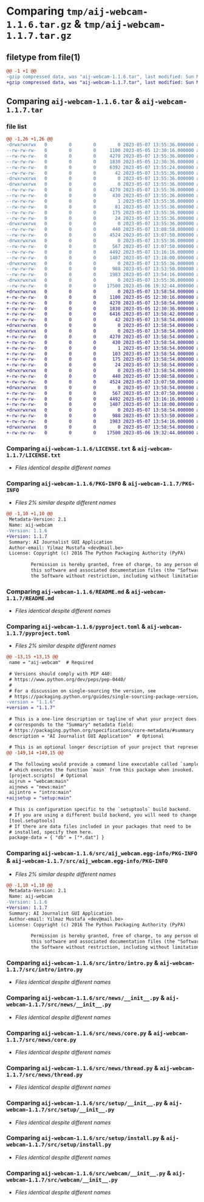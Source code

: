 # Comparing `tmp/aij-webcam-1.1.6.tar.gz` & `tmp/aij-webcam-1.1.7.tar.gz`

## filetype from file(1)

```diff
@@ -1 +1 @@
-gzip compressed data, was "aij-webcam-1.1.6.tar", last modified: Sun May  7 13:55:35 2023, max compression
+gzip compressed data, was "aij-webcam-1.1.7.tar", last modified: Sun May  7 13:58:52 2023, max compression
```

## Comparing `aij-webcam-1.1.6.tar` & `aij-webcam-1.1.7.tar`

### file list

```diff
@@ -1,26 +1,26 @@
-drwxrwxrwx   0        0        0        0 2023-05-07 13:55:36.000000 aij-webcam-1.1.6/
--rw-rw-rw-   0        0        0     1100 2023-05-05 12:30:16.000000 aij-webcam-1.1.6/LICENSE.txt
--rw-rw-rw-   0        0        0     4270 2023-05-07 13:55:36.000000 aij-webcam-1.1.6/PKG-INFO
--rw-rw-rw-   0        0        0     1830 2023-05-05 12:30:36.000000 aij-webcam-1.1.6/README.md
--rw-rw-rw-   0        0        0     6392 2023-05-07 13:55:24.000000 aij-webcam-1.1.6/pyproject.toml
--rw-rw-rw-   0        0        0       42 2023-05-07 13:55:36.000000 aij-webcam-1.1.6/setup.cfg
-drwxrwxrwx   0        0        0        0 2023-05-07 13:55:36.000000 aij-webcam-1.1.6/src/
-drwxrwxrwx   0        0        0        0 2023-05-07 13:55:36.000000 aij-webcam-1.1.6/src/aij_webcam.egg-info/
--rw-rw-rw-   0        0        0     4270 2023-05-07 13:55:36.000000 aij-webcam-1.1.6/src/aij_webcam.egg-info/PKG-INFO
--rw-rw-rw-   0        0        0      430 2023-05-07 13:55:36.000000 aij-webcam-1.1.6/src/aij_webcam.egg-info/SOURCES.txt
--rw-rw-rw-   0        0        0        1 2023-05-07 13:55:36.000000 aij-webcam-1.1.6/src/aij_webcam.egg-info/dependency_links.txt
--rw-rw-rw-   0        0        0       81 2023-05-07 13:55:36.000000 aij-webcam-1.1.6/src/aij_webcam.egg-info/entry_points.txt
--rw-rw-rw-   0        0        0      175 2023-05-07 13:55:36.000000 aij-webcam-1.1.6/src/aij_webcam.egg-info/requires.txt
--rw-rw-rw-   0        0        0       24 2023-05-07 13:55:36.000000 aij-webcam-1.1.6/src/aij_webcam.egg-info/top_level.txt
-drwxrwxrwx   0        0        0        0 2023-05-07 13:55:36.000000 aij-webcam-1.1.6/src/intro/
--rw-rw-rw-   0        0        0      440 2023-05-07 13:08:58.000000 aij-webcam-1.1.6/src/intro/__init__.py
--rw-rw-rw-   0        0        0     4524 2023-05-07 13:07:50.000000 aij-webcam-1.1.6/src/intro/intro.py
-drwxrwxrwx   0        0        0        0 2023-05-07 13:55:36.000000 aij-webcam-1.1.6/src/news/
--rw-rw-rw-   0        0        0      567 2023-05-07 13:07:50.000000 aij-webcam-1.1.6/src/news/__init__.py
--rw-rw-rw-   0        0        0     4492 2023-05-07 13:16:16.000000 aij-webcam-1.1.6/src/news/core.py
--rw-rw-rw-   0        0        0     1407 2023-05-07 13:18:00.000000 aij-webcam-1.1.6/src/news/thread.py
-drwxrwxrwx   0        0        0        0 2023-05-07 13:55:36.000000 aij-webcam-1.1.6/src/setup/
--rw-rw-rw-   0        0        0      988 2023-05-07 13:53:50.000000 aij-webcam-1.1.6/src/setup/__init__.py
--rw-rw-rw-   0        0        0     1983 2023-05-07 13:54:16.000000 aij-webcam-1.1.6/src/setup/install.py
-drwxrwxrwx   0        0        0        0 2023-05-07 13:55:36.000000 aij-webcam-1.1.6/src/webcam/
--rw-rw-rw-   0        0        0    17500 2023-05-06 19:32:44.000000 aij-webcam-1.1.6/src/webcam/__init__.py
+drwxrwxrwx   0        0        0        0 2023-05-07 13:58:54.000000 aij-webcam-1.1.7/
+-rw-rw-rw-   0        0        0     1100 2023-05-05 12:30:16.000000 aij-webcam-1.1.7/LICENSE.txt
+-rw-rw-rw-   0        0        0     4270 2023-05-07 13:58:54.000000 aij-webcam-1.1.7/PKG-INFO
+-rw-rw-rw-   0        0        0     1830 2023-05-05 12:30:36.000000 aij-webcam-1.1.7/README.md
+-rw-rw-rw-   0        0        0     6416 2023-05-07 13:58:42.000000 aij-webcam-1.1.7/pyproject.toml
+-rw-rw-rw-   0        0        0       42 2023-05-07 13:58:54.000000 aij-webcam-1.1.7/setup.cfg
+drwxrwxrwx   0        0        0        0 2023-05-07 13:58:54.000000 aij-webcam-1.1.7/src/
+drwxrwxrwx   0        0        0        0 2023-05-07 13:58:54.000000 aij-webcam-1.1.7/src/aij_webcam.egg-info/
+-rw-rw-rw-   0        0        0     4270 2023-05-07 13:58:54.000000 aij-webcam-1.1.7/src/aij_webcam.egg-info/PKG-INFO
+-rw-rw-rw-   0        0        0      430 2023-05-07 13:58:54.000000 aij-webcam-1.1.7/src/aij_webcam.egg-info/SOURCES.txt
+-rw-rw-rw-   0        0        0        1 2023-05-07 13:58:54.000000 aij-webcam-1.1.7/src/aij_webcam.egg-info/dependency_links.txt
+-rw-rw-rw-   0        0        0      103 2023-05-07 13:58:54.000000 aij-webcam-1.1.7/src/aij_webcam.egg-info/entry_points.txt
+-rw-rw-rw-   0        0        0      175 2023-05-07 13:58:54.000000 aij-webcam-1.1.7/src/aij_webcam.egg-info/requires.txt
+-rw-rw-rw-   0        0        0       24 2023-05-07 13:58:54.000000 aij-webcam-1.1.7/src/aij_webcam.egg-info/top_level.txt
+drwxrwxrwx   0        0        0        0 2023-05-07 13:58:54.000000 aij-webcam-1.1.7/src/intro/
+-rw-rw-rw-   0        0        0      440 2023-05-07 13:08:58.000000 aij-webcam-1.1.7/src/intro/__init__.py
+-rw-rw-rw-   0        0        0     4524 2023-05-07 13:07:50.000000 aij-webcam-1.1.7/src/intro/intro.py
+drwxrwxrwx   0        0        0        0 2023-05-07 13:58:54.000000 aij-webcam-1.1.7/src/news/
+-rw-rw-rw-   0        0        0      567 2023-05-07 13:07:50.000000 aij-webcam-1.1.7/src/news/__init__.py
+-rw-rw-rw-   0        0        0     4492 2023-05-07 13:16:16.000000 aij-webcam-1.1.7/src/news/core.py
+-rw-rw-rw-   0        0        0     1407 2023-05-07 13:18:00.000000 aij-webcam-1.1.7/src/news/thread.py
+drwxrwxrwx   0        0        0        0 2023-05-07 13:58:54.000000 aij-webcam-1.1.7/src/setup/
+-rw-rw-rw-   0        0        0      988 2023-05-07 13:53:50.000000 aij-webcam-1.1.7/src/setup/__init__.py
+-rw-rw-rw-   0        0        0     1983 2023-05-07 13:54:16.000000 aij-webcam-1.1.7/src/setup/install.py
+drwxrwxrwx   0        0        0        0 2023-05-07 13:58:54.000000 aij-webcam-1.1.7/src/webcam/
+-rw-rw-rw-   0        0        0    17500 2023-05-06 19:32:44.000000 aij-webcam-1.1.7/src/webcam/__init__.py
```

### Comparing `aij-webcam-1.1.6/LICENSE.txt` & `aij-webcam-1.1.7/LICENSE.txt`

 * *Files identical despite different names*

### Comparing `aij-webcam-1.1.6/PKG-INFO` & `aij-webcam-1.1.7/PKG-INFO`

 * *Files 2% similar despite different names*

```diff
@@ -1,10 +1,10 @@
 Metadata-Version: 2.1
 Name: aij-webcam
-Version: 1.1.6
+Version: 1.1.7
 Summary: AI Journalist GUI Application
 Author-email: Yilmaz Mustafa <dev@mail.be>
 License: Copyright (c) 2016 The Python Packaging Authority (PyPA)
         
         Permission is hereby granted, free of charge, to any person obtaining a copy of
         this software and associated documentation files (the "Software"), to deal in
         the Software without restriction, including without limitation the rights to
```

### Comparing `aij-webcam-1.1.6/README.md` & `aij-webcam-1.1.7/README.md`

 * *Files identical despite different names*

### Comparing `aij-webcam-1.1.6/pyproject.toml` & `aij-webcam-1.1.7/pyproject.toml`

 * *Files 2% similar despite different names*

```diff
@@ -13,15 +13,15 @@
 name = "aij-webcam"  # Required
 
 # Versions should comply with PEP 440:
 # https://www.python.org/dev/peps/pep-0440/
 #
 # For a discussion on single-sourcing the version, see
 # https://packaging.python.org/guides/single-sourcing-package-version/
-version = "1.1.6"
+version = "1.1.7"
 
 # This is a one-line description or tagline of what your project does. This
 # corresponds to the "Summary" metadata field:
 # https://packaging.python.org/specifications/core-metadata/#summary
 description = "AI Journalist GUI Application"  # Optional
 
 # This is an optional longer description of your project that represents
@@ -149,14 +149,15 @@
 
 # The following would provide a command line executable called `sample`
 # which executes the function `main` from this package when invoked.
 [project.scripts]  # Optional
 aijrun = "webcam:main"
 aijnews = "news:main"
 aijintro = "intro:main"
+aijsetup = "setup:main"
 
 # This is configuration specific to the `setuptools` build backend.
 # If you are using a different build backend, you will need to change this.
 [tool.setuptools]
 # If there are data files included in your packages that need to be
 # installed, specify them here.
 package-data = { "db" = ["*.dat"] }
```

### Comparing `aij-webcam-1.1.6/src/aij_webcam.egg-info/PKG-INFO` & `aij-webcam-1.1.7/src/aij_webcam.egg-info/PKG-INFO`

 * *Files 2% similar despite different names*

```diff
@@ -1,10 +1,10 @@
 Metadata-Version: 2.1
 Name: aij-webcam
-Version: 1.1.6
+Version: 1.1.7
 Summary: AI Journalist GUI Application
 Author-email: Yilmaz Mustafa <dev@mail.be>
 License: Copyright (c) 2016 The Python Packaging Authority (PyPA)
         
         Permission is hereby granted, free of charge, to any person obtaining a copy of
         this software and associated documentation files (the "Software"), to deal in
         the Software without restriction, including without limitation the rights to
```

### Comparing `aij-webcam-1.1.6/src/intro/intro.py` & `aij-webcam-1.1.7/src/intro/intro.py`

 * *Files identical despite different names*

### Comparing `aij-webcam-1.1.6/src/news/__init__.py` & `aij-webcam-1.1.7/src/news/__init__.py`

 * *Files identical despite different names*

### Comparing `aij-webcam-1.1.6/src/news/core.py` & `aij-webcam-1.1.7/src/news/core.py`

 * *Files identical despite different names*

### Comparing `aij-webcam-1.1.6/src/news/thread.py` & `aij-webcam-1.1.7/src/news/thread.py`

 * *Files identical despite different names*

### Comparing `aij-webcam-1.1.6/src/setup/__init__.py` & `aij-webcam-1.1.7/src/setup/__init__.py`

 * *Files identical despite different names*

### Comparing `aij-webcam-1.1.6/src/setup/install.py` & `aij-webcam-1.1.7/src/setup/install.py`

 * *Files identical despite different names*

### Comparing `aij-webcam-1.1.6/src/webcam/__init__.py` & `aij-webcam-1.1.7/src/webcam/__init__.py`

 * *Files identical despite different names*

